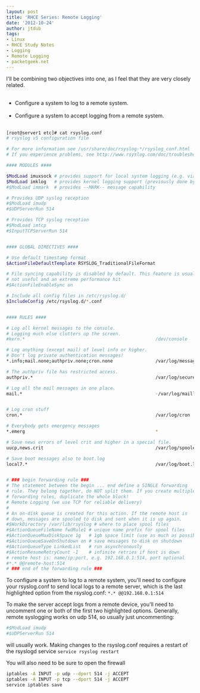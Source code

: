 ```yaml
---
layout: post
title: 'RHCE Series: Remote Logging'
date: '2012-10-24'
author: jtdub
tags:
- Linux
- RHCE Study Notes
- Logging
- Remote Logging
- packetgeek.net
---
```


I'll be combining two objectives into one, as I feel that they are very closely related.

<ul>
 <br/>
 <li>
  Configure a system to log to a remote system.
 </li>
 <br/>
 <li>
  Configure a system to accept logging from a remote system.
 </li>
 <br/>
</ul>

```bash
[root@server1 etc]# cat rsyslog.conf 
# rsyslog v5 configuration file

# For more information see /usr/share/doc/rsyslog-*/rsyslog_conf.html
# If you experience problems, see http://www.rsyslog.com/doc/troubleshoot.html

#### MODULES ####

$ModLoad imuxsock # provides support for local system logging (e.g. via logger command)
$ModLoad imklog   # provides kernel logging support (previously done by rklogd)
#$ModLoad immark  # provides --MARK-- message capability

# Provides UDP syslog reception
#$ModLoad imudp
#$UDPServerRun 514

# Provides TCP syslog reception
#$ModLoad imtcp
#$InputTCPServerRun 514


#### GLOBAL DIRECTIVES ####

# Use default timestamp format
$ActionFileDefaultTemplate RSYSLOG_TraditionalFileFormat

# File syncing capability is disabled by default. This feature is usually not required,
# not useful and an extreme performance hit
#$ActionFileEnableSync on

# Include all config files in /etc/rsyslog.d/
$IncludeConfig /etc/rsyslog.d/*.conf


#### RULES ####

# Log all kernel messages to the console.
# Logging much else clutters up the screen.
#kern.*                                                 /dev/console

# Log anything (except mail) of level info or higher.
# Don't log private authentication messages!
*.info;mail.none;authpriv.none;cron.none                /var/log/messages

# The authpriv file has restricted access.
authpriv.*                                              /var/log/secure

# Log all the mail messages in one place.
mail.*                                                  -/var/log/maillog


# Log cron stuff
cron.*                                                  /var/log/cron

# Everybody gets emergency messages
*.emerg                                                 *

# Save news errors of level crit and higher in a special file.
uucp,news.crit                                          /var/log/spooler

# Save boot messages also to boot.log
local7.*                                                /var/log/boot.log


# ### begin forwarding rule ###
# The statement between the begin ... end define a SINGLE forwarding
# rule. They belong together, do NOT split them. If you create multiple
# forwarding rules, duplicate the whole block!
# Remote Logging (we use TCP for reliable delivery)
#
# An on-disk queue is created for this action. If the remote host is
# down, messages are spooled to disk and sent when it is up again.
#$WorkDirectory /var/lib/rsyslog # where to place spool files
#$ActionQueueFileName fwdRule1 # unique name prefix for spool files
#$ActionQueueMaxDiskSpace 1g   # 1gb space limit (use as much as possible)
#$ActionQueueSaveOnShutdown on # save messages to disk on shutdown
#$ActionQueueType LinkedList   # run asynchronously
#$ActionResumeRetryCount -1    # infinite retries if host is down
# remote host is: name/ip:port, e.g. 192.168.0.1:514, port optional
#*.* @@remote-host:514
# ### end of the forwarding rule ###
```

To configure a system to log to a remote system, you'll need to configure your rsyslog.conf to send local logs to a remote server, which is the last highlighted option from the rsyslog.conf: `*.* @@192.168.0.1:514`

To make the server accept logs from a remote device, you'll need to uncomment one or both of the first two highlighted options. Generally, remote syslogging works on udp 514, so usually just uncommenting:

```bash
#$ModLoad imudp
#$UDPServerRun 514
```

will usually work. Making changes to the rsyslog.conf requires a restart of the rsyslogd service `service rsyslog restart`

You will also need to be sure to open the firewall 

```bash
iptables -A INPUT -p udp --dport 514 -j ACCEPT
iptables -A INPUT -p tcp --dport 514 -j ACCEPT
service iptables save
```
